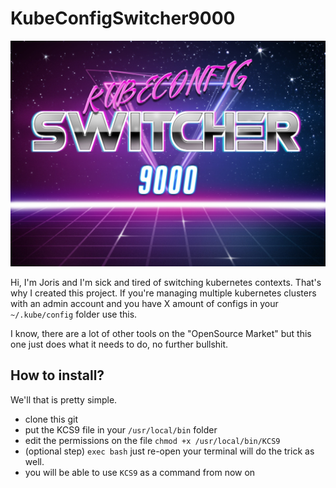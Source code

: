 # KubeConfigSwitcher9000 

![KUBECONFIGSWITCHER9000](mediafiles/kubeconfigswitcher9000.jpg)

Hi, I'm Joris and I'm sick and tired of switching kubernetes contexts. That's why 
I created this project. If you're managing multiple kubernetes clusters with an 
admin account and you have X amount of configs in your `~/.kube/config` folder 
use this. 

I know, there are a lot of other tools on the "OpenSource Market" but this one 
just does what it needs to do, no further bullshit. 

## How to install? 

We'll that is pretty simple. 

* clone this git 
* put the KCS9 file in your `/usr/local/bin` folder
* edit the permissions on the file `chmod +x /usr/local/bin/KCS9`
* (optional step) `exec bash` just re-open your terminal will do the trick as well. 
* you will be able to use `KCS9` as a command from now on

